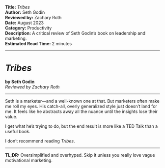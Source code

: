 **Title:** _Tribes_  
**Author:** Seth Godin  
**Reviewed by:** Zachary Roth  
**Date:** August 2023  
**Category:** Productivity  
**Description:** A critical review of Seth Godin’s book on leadership and marketing.  
**Estimated Read Time:** 2 minutes

---

# _Tribes_

**by Seth Godin**  
_Reviewed by Zachary Roth_

---

Seth is a marketer—and a well-known one at that. But marketers often make me roll my eyes. His catch-all, overly generalized style just doesn’t land for me. It feels like he abstracts away all the nuance until the insights lose their value.

I get what he’s trying to do, but the end result is more like a TED Talk than a useful book.

I don’t recommend reading _Tribes_.

---

**TL;DR:** Oversimplified and overhyped. Skip it unless you really love vague motivational marketing.
